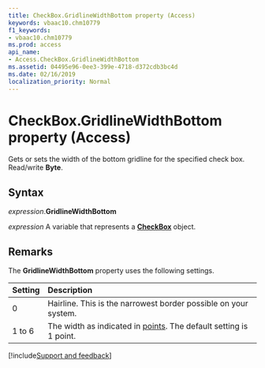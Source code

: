 ```yaml
---
title: CheckBox.GridlineWidthBottom property (Access)
keywords: vbaac10.chm10779
f1_keywords:
- vbaac10.chm10779
ms.prod: access
api_name:
- Access.CheckBox.GridlineWidthBottom
ms.assetid: 04495e96-0ee3-399e-4718-d372cdb3bc4d
ms.date: 02/16/2019
localization_priority: Normal
---
```



# CheckBox.GridlineWidthBottom property (Access)

Gets or sets the width of the bottom gridline for the specified check box. Read/write **Byte**.


## Syntax

_expression_.**GridlineWidthBottom**

_expression_ A variable that represents a **[CheckBox](Access.CheckBox.md)** object.


## Remarks

The **GridlineWidthBottom** property uses the following settings.

|Setting|Description|
|:-----|:-----|
|0| Hairline. This is the narrowest border possible on your system.|
|1 to 6|The width as indicated in [points](../language/glossary/vbe-glossary.md#point). The default setting is 1 point.|



[!include[Support and feedback](~/includes/feedback-boilerplate.md)]